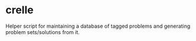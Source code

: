 # crelle
Helper script for maintaining a database of tagged problems and generating problem sets/solutions from it.
